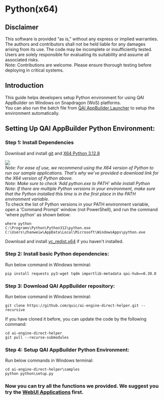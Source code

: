 # Python(x64)

## Disclaimer
This software is provided “as is,” without any express or implied warranties. The authors and contributors shall not be held liable for any damages arising from its use. The code may be incomplete or insufficiently tested. Users are solely responsible for evaluating its suitability and assume all associated risks. <br>
Note: Contributions are welcome. Please ensure thorough testing before deploying in critical systems.

## Introduction 
This guide helps developers setup Python environment for using QAI AppBuilder on Windows on Snapdragon (WoS) platforms. <br>
You can also run the batch file from [QAI AppBuilder Launcher](../tools/launcher/) to setup the environment automatically.

## Setting Up QAI AppBuilder Python Environment:

### Step 1: Install Dependencies
Download and install [git](https://github.com/dennisameling/git/releases/download/v2.47.0.windows.2/Git-2.47.0.2-arm64.exe) and [X64 Python 3.12.8](https://www.python.org/ftp/python/3.12.8/python-3.12.8-amd64.exe) <br>

<a href="https://github.com/quic/ai-engine-direct-helper/blob/main/docs/python.md#step-1-install-dependencies"><img src="https://img.shields.io/badge/Note: - Windows on Snapdragon (WoS) device support running X86, X64, ARM64EC and ARM64 applications.-important"></a> <br>
*Note: For ease of use, we recommend using the X64 version of Python to run our sample applications. That’s why we’ve provided a download link for the X64 version of Python above.* <br>
*Note: Make sure to check 'Add python.exe to PATH' while install Python* <br>
*Note: If there are multiple Python versions in your environment, make sure that the Python installed this time is in the first place in the PATH environment variable.* <br>
To check the list of Python versions in your PATH environment variable, open a 'Command Prompt' window (not PowerShell), and run the command 'where python' as shown below: <br>
```
where python
C:\Programs\Python\Python312\python.exe
C:\Users\zhanweiw\AppData\Local\Microsoft\WindowsApps\python.exe
```

Download and install [vc_redist.x64](https://aka.ms/vs/17/release/vc_redist.x64.exe) if you haven't installed.

### Step 2: Install basic Python dependencies:
Run below command in Windows terminal:
```
pip install requests py3-wget tqdm importlib-metadata qai-hub==0.30.0
```

### Step 3: Download QAI AppBuilder repository:
Run below command in Windows terminal:
```
git clone https://github.com/quic/ai-engine-direct-helper.git --recursive
```
If you have cloned it before, you can update the code by the following command:
```
cd ai-engine-direct-helper
git pull --recurse-submodules
```
### Step 4: Setup QAI AppBuilder Python Environment:
Run below commands in Windows terminal:
```
cd ai-engine-direct-helper\samples
python python\setup.py
```

### Now you can try all the functions we provided. We suggest you try the [WebUI Applications](../samples/webui/README.md) first.


